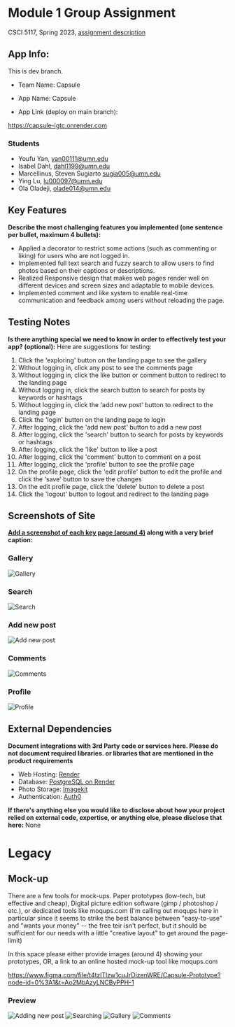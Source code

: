 # Module 1 Group Assignment

CSCI 5117, Spring 2023, [assignment description](https://canvas.umn.edu/courses/355584/pages/project-1)

## App Info:

This is dev branch.

- Team Name: Capsule
- App Name: Capsule

- App Link (deploy on main branch):

https://capsule-igtc.onrender.com

### Students

- Youfu Yan, yan00111@umn.edu
- Isabel Dahl, dahl1199@umn.edu
- Marcellinus, Steven Sugiarto sugia005@umn.edu
- Ying Lu, lu000097@umn.edu
- Ola Oladeji, olade014@umn.edu

## Key Features

**Describe the most challenging features you implemented
(one sentence per bullet, maximum 4 bullets):**

- Applied a decorator to restrict some actions (such as commenting or liking) for users who are not logged in.
- Implemented full text search and fuzzy search to allow users to find photos based on their captions or descriptions.
- Realized Responsive design that makes web pages render well on different devices and screen sizes and adaptable to mobile devices.
- Implemented comment and like system to enable real-time communication and feedback among users without reloading the page.

## Testing Notes

**Is there anything special we need to know in order to effectively test your app? (optional):**
Here are suggestions for testing:

1. Click the 'exploring' button on the landing page to see the gallery
2. Without logging in, click any post to see the comments page
3. Without logging in, click the like button or comment button to redirect to the landing page
4. Without logging in, click the search button to search for posts by keywords or hashtags
5. Without logging in, click the 'add new post' button to redirect to the landing page
6. Click the 'login' button on the landing page to login
7. After logging, click the 'add new post' button to add a new post
8. After logging, click the 'search' button to search for posts by keywords or hashtags
9. After logging, click the 'like' button to like a post
10. After logging, click the 'comment' button to comment on a post
11. After logging, click the 'profile' button to see the profile page
12. On the profile page, click the 'edit profile' button to edit the profile and click the 'save' button to save the changes
13. On the edit profile page, click the 'delete' button to delete a post
14. Click the 'logout' button to logout and redirect to the landing page

## Screenshots of Site

**[Add a screenshot of each key page (around 4)](https://stackoverflow.com/questions/10189356/how-to-add-screenshot-to-readmes-in-github-repository)
along with a very brief caption:**

### Gallery

![Gallery](./Demo/gallery.png 'Gallery')

### Search

![Search](./Demo/search.png 'Search')

### Add new post

![Add new post](./Demo/addpost.png 'Add new post')

### Comments

![Comments](./Demo/comment.png 'Comments')

### Profile

![Profile](./Demo/profile.png 'Profile')

## External Dependencies

**Document integrations with 3rd Party code or services here.
Please do not document required libraries. or libraries that are mentioned in the product requirements**

- Web Hosting: [Render](https://render.com/)
- Database: [PostgreSQL on Render](https://render.com/docs/postgres)
- Photo Storage: [Imagekit](https://imagekit.io/)
- Authentication: [Auth0](https://auth0.com/)

**If there's anything else you would like to disclose about how your project
relied on external code, expertise, or anything else, please disclose that
here:**
None

# Legacy

## Mock-up

There are a few tools for mock-ups. Paper prototypes (low-tech, but effective and cheap), Digital picture edition software (gimp / photoshop / etc.), or dedicated tools like moqups.com (I'm calling out moqups here in particular since it seems to strike the best balance between "easy-to-use" and "wants your money" -- the free teir isn't perfect, but it should be sufficient for our needs with a little "creative layout" to get around the page-limit)

In this space please either provide images (around 4) showing your prototypes, OR, a link to an online hosted mock-up tool like moqups.com

https://www.figma.com/file/t4tzlTlzw1cuJrDizenWRE/Capsule-Prototype?node-id=0%3A1&t=Ao2MbAzyLNCByPPH-1

### Preview

![](./Mockups/1.png 'Adding new post')
![](./Mockups/2.png 'Searching')
![](./Mockups/3.png 'Gallery')
![](./Mockups/4.png 'Comments')
